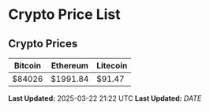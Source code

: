 # Crypto Price List

## Crypto Prices
| Bitcoin | Ethereum | Litecoin |
| ------- | -------- | -------- |
| $84026 | $1991.84 | $91.47 |
**Last Updated:** 2025-03-22 21:22 UTC
**Last Updated:** $DATE$
